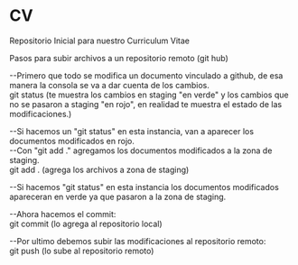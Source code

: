 # CV
Repositorio Inicial para nuestro Curriculum Vitae<br>

Pasos para subir archivos a un repositorio remoto (git hub)<br>

--Primero que todo se modifica un documento vinculado a github, de esa manera la consola se va a dar cuenta de los cambios. <br>
git status (te muestra los cambios en staging "en verde" y los cambios que no se pasaron a staging "en rojo", en realidad te muestra el estado de las modificaciones.) <br>

--Si hacemos un "git status" en esta instancia, van a aparecer los documentos modificados en rojo.<br>
--Con "git add ." agregamos los documentos modificados a la zona de staging.<br>
git add . (agrega los archivos a zona de staging) <br>

--Si hacemos "git status" en esta instancia los documentos modificados apareceran en verde ya que pasaron a la zona de staging.

--Ahora hacemos el commit:<br>
			git commit (lo agrega al repositorio local)<br>

--Por ultimo debemos subir las modificaciones al repositorio remoto:<br>
git push (lo sube al repositorio remoto)<br>
